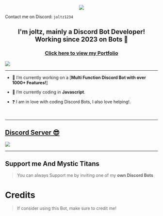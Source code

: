 <div align="center" style"border-radius:15px">
  <a href="https://discord.gg/mystic-titans" title="Discord Server" target="_blank">
    <img src="https://cdn.discordapp.com/attachments/1209623600571744327/1212210124215685170/2c87ebfe.png?ex=65f101a7&is=65de8ca7&hm=d69d5f8c74139a404bfb95f8988dbc4ebd5d0263ffae7a1b0170cdb791b25a20&e4c3381efba7362b4d8e8b7e918dd8dc.png?size=4096" style"width: 100%;border-radius:15px">
  </a>
</div>

Contact me on Discord: `joltz1234`

## <div align="center">I'm joltz, mainly a Discord Bot Developer! Working since 2023 on Bots 🚀</div>  

### <div align="center">[Click here to view my Portfolio](https://joltz1234.github.io)</div>  

![](https://discord.c99.nl/widget/theme-3/442355791412854784.png)  

***

- 🔭 I’m currently working on a [**Multi Function Discord Bot with over 1000+ Features!**]
  

- 🌱 I’m currently coding in **Javascript**.  
  

- ❓  I am in love with coding Discord Bots, I also love helping!.
  
<br/>
  
***

## [Discord Server 😎]((https://dsc.gg/mystic-titans))
<a href="https://dsc.gg/mystic-titans"><img src="https://discord.com/api/guilds/773668217163218944/widget.png?style=banner2"></a>

***

## Support me And Mystic Titans

> You can always Support me by inviting one of my **own Discord Bots**

# Credits

> If consider using this Bot, make sure to credit me!
